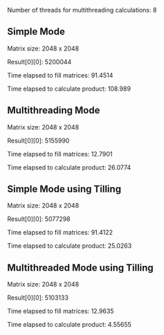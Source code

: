 Number of threads for multithreading calculations: 8

## Simple Mode
Matrix size:                        2048 x 2048

Result[0][0]:                       5200044

Time elapsed to fill matrices:      91.4514

Time elapsed to calculate product:  108.989

## Multithreading Mode
Matrix size:                        2048 x 2048

Result[0][0]:                       5155990

Time elapsed to fill matrices:      12.7901

Time elapsed to calculate product:  26.0774

## Simple Mode using Tilling
Matrix size:                        2048 x 2048

Result[0][0]:                       5077298

Time elapsed to fill matrices:      91.4122

Time elapsed to calculate product:  25.0263

## Multithreaded Mode using Tilling
Matrix size:                        2048 x 2048

Result[0][0]:                       5103133

Time elapsed to fill matrices:      12.9635

Time elapsed to calculate product:  4.55655

